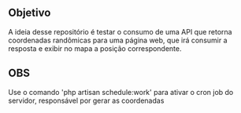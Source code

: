 ## Objetivo  
A ideia desse repositório é testar o consumo de uma API que retorna coordenadas randômicas para uma página web, que irá consumir a resposta e exibir no mapa a posição correspondente.

## OBS  
Use o comando 'php artisan schedule:work' para ativar o cron job do servidor, responsável por gerar as coordenadas
